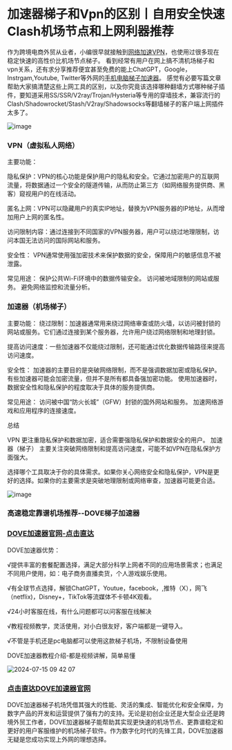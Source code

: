 # 加速器梯子和Vpn的区别丨自用安全快速Clash机场节点和上网利器推荐

作为跨境电商外贸从业者，小编很早就接触到[网络加速VPN](https://appletalking.cc/archives/2133)，也使用过很多现在稳定快速的高性价比机场节点梯子。 
看到经常有用户在网上搞不清机场梯子和vpn关系，还有求分享推荐便宜甚至免费的能上ChatGPT，Google，Instrgam,Youtube, Twitter等外网的[手机电脑梯子加速器](https://github.com/taoya-jic/shiujijic-)。
感觉有必要写篇文章帮助大家搞清楚这些上网工具的区别，以及你究竟该选择哪种翻墙方式哪种梯子插件，要知道采用SS/SSR/V2ray/Trojan/Hysteria等专用的穿墙技术，兼容流行的Clash/Shadowrocket/Stash/V2ray/Shadowsocks等翻墙梯子的客户端上网插件太多了。

![image](https://github.com/user-attachments/assets/2c3615f3-7e81-42f5-aa49-32fde2644d86)

### VPN（虚拟私人网络）

主要功能：

隐私保护：VPN的核心功能是保护用户的隐私和安全。它通过加密用户的互联网流量，将数据通过一个安全的隧道传输，从而防止第三方（如网络服务提供商、黑客）窥视用户的在线活动。

匿名上网：VPN可以隐藏用户的真实IP地址，替换为VPN服务器的IP地址，从而增加用户上网的匿名性。

访问限制内容：通过连接到不同国家的VPN服务器，用户可以绕过地理限制，访问本国无法访问的国际网站和服务。

安全性： VPN通常使用强加密技术来保护数据的安全，保障用户的敏感信息不被泄露。

常见用途： 保护公共Wi-Fi环境中的数据传输安全。 访问被地域限制的网站或服务。 避免网络监控和流量分析。

### 加速器（机场梯子）

主要功能： 绕过限制：加速器通常用来绕过网络审查或防火墙，以访问被封锁的网站或服务。它们通过连接到某个服务器，允许用户绕过网络限制和地理封锁。

提高访问速度：一些加速器不仅能绕过限制，还可能通过优化数据传输路径来提高访问速度。

安全性： 加速器的主要目的是突破网络限制，而不是强调数据加密或隐私保护。有些加速器可能会加密流量，但并不是所有都具备强加密功能。 使用加速器时，数据安全性和隐私保护的程度取决于具体的服务提供商。

常见用途： 访问被中国“防火长城”（GFW）封锁的国外网站和服务。 加速网络游戏和应用程序的连接速度。

总结

VPN 更注重隐私保护和数据加密，适合需要强隐私保护和数据安全的用户。 加速器（梯子） 主要关注突破网络限制和提高访问速度，可能不如VPN在隐私保护方面强大。

选择哪个工具取决于你的具体需求。如果你关心网络安全和隐私保护，VPN是更好的选择。如果你的主要需求是突破地理限制或网络审查，加速器可能更合适。

![image](https://github.com/user-attachments/assets/ed44dd78-06d6-45a1-a519-f652663ba400)


### 高速稳定靠谱机场推荐--DOVE梯子加速器
### [DOVE加速器官网-点击直达](https://dove8.cc/a.php?alavBTtF8UB)

DOVE加速器优势：

√提供丰富的套餐配置选择，满足大部分科学上网者不同的应用场景需求；也满足不同用户使用，如：电子商务直播卖货，个人游戏娱乐使用。

√有全球节点选择，解锁ChatGPT，Youtue，facebook，,推特（X），网飞（netflix)，Disney+，TikTok等流媒体不卡顿4K观看。

√24小时客服在线，有什么问题都可以问客服在线解决

√教程视频教学，灵活使用，对小白很友好，客户端都是一键导入。

√不管是手机还是pc电脑都可以使用这款梯子机场，不限制设备使用

DOVE加速器教程介绍-都是视频讲解，简单易懂

![2024-07-15 09 42 07](https://github.com/user-attachments/assets/21fc3dcd-346f-49be-960f-94048802a7c3)

### [点击直达DOVE加速器官网](https://dove8.cc/a.php?alavBTtF8UB)

DOVE加速器梯子机场凭借其强大的性能、灵活的集成、智能优化和安全保障，为数字产品的开发和运营提供了强有力的支持。无论是初创企业还是大型企业还是跨境外贸工作者，DOVE加速器梯子能帮助其实现更快速的机场节点、更靠谱稳定和更好的用户客服维护的机场梯子软件。作为数字化时代的先锋工具，DOVE加速器无疑是您成功实现上外网的理想选择。
